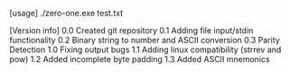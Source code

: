 [usage]
./zero-one.exe test.txt

[Version info]
0.0 Created git repository
0.1 Adding file input/stdin functionality
0.2 Binary string to number and ASCII conversion 
0.3 Parity Detection
1.0 Fixing output bugs
1.1 Adding linux compatibility (strrev and pow)
1.2 Added incomplete byte padding
1.3 Added ASCII mnemonics
